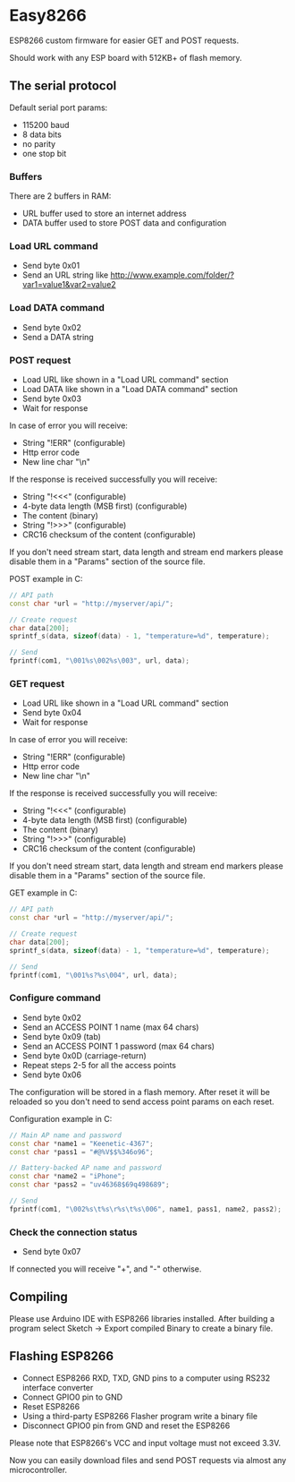 # Easy8266
ESP8266 custom firmware for easier GET and POST requests.

Should work with any ESP board with 512KB+ of flash memory.

## The serial protocol
Default serial port params:
- 115200 baud
- 8 data bits
- no parity
- one stop bit

### Buffers
There are 2 buffers in RAM:
- URL buffer used to store an internet address
- DATA buffer used to store POST data and configuration

### Load URL command
- Send byte 0x01
- Send an URL string like http://www.example.com/folder/?var1=value1&var2=value2

### Load DATA command
- Send byte 0x02
- Send a DATA string

### POST request
- Load URL like shown in a "Load URL command" section
- Load DATA like shown in a "Load DATA command" section
- Send byte 0x03
- Wait for response

In case of error you will receive:
- String "!ERR" (configurable)
- Http error code
- New line char "\n"

If the response is received successfully you will receive:
- String "!<<<" (configurable)
- 4-byte data length (MSB first) (configurable)
- The content (binary)
- String "!>>>" (configurable)
- CRC16 checksum of the content (configurable)

If you don't need stream start, data length and stream end markers please disable them in a "Params" section of the source file.

POST example in C:
```cpp
// API path
const char *url = "http://myserver/api/";

// Create request
char data[200];
sprintf_s(data, sizeof(data) - 1, "temperature=%d", temperature);

// Send
fprintf(com1, "\001%s\002%s\003", url, data);

```

### GET request
- Load URL like shown in a "Load URL command" section
- Send byte 0x04
- Wait for response

In case of error you will receive:
- String "!ERR" (configurable)
- Http error code
- New line char "\n"

If the response is received successfully you will receive:
- String "!<<<" (configurable)
- 4-byte data length (MSB first) (configurable)
- The content (binary)
- String "!>>>" (configurable)
- CRC16 checksum of the content (configurable)

If you don't need stream start, data length and stream end markers please disable them in a "Params" section of the source file.

GET example in C:
```cpp
// API path
const char *url = "http://myserver/api/";

// Create request
char data[200];
sprintf_s(data, sizeof(data) - 1, "temperature=%d", temperature);

// Send
fprintf(com1, "\001%s?%s\004", url, data);

```

### Configure command
- Send byte 0x02
- Send an ACCESS POINT 1 name (max 64 chars)
- Send byte 0x09 (tab)
- Send an ACCESS POINT 1 password (max 64 chars)
- Send byte 0x0D (carriage-return)
- Repeat steps 2-5 for all the access points
- Send byte 0x06

The configuration will be stored in a flash memory. After reset it will be reloaded so you don't need to send access point params on each reset.

Configuration example in C:
```cpp
// Main AP name and password
const char *name1 = "Keenetic-4367";
const char *pass1 = "#@%V$$%346o96";

// Battery-backed AP name and password
const char *name2 = "iPhone";
const char *pass2 = "uv46368$69q498689";

// Send
fprintf(com1, "\002%s\t%s\r%s\t%s\006", name1, pass1, name2, pass2);

```

### Check the connection status
- Send byte 0x07

If connected you will receive "+", and "-" otherwise.

## Compiling
Please use Arduino IDE with ESP8266 libraries installed.
After building a program select Sketch -> Export compiled Binary to create a binary file.

## Flashing ESP8266
- Connect ESP8266 RXD, TXD, GND pins to a computer using RS232 interface converter
- Connect GPIO0 pin to GND
- Reset ESP8266
- Using a third-party ESP8266 Flasher program write a binary file
- Disconnect GPIO0 pin from GND and reset the ESP8266

Please note that ESP8266's VCC and input voltage must not exceed 3.3V.

Now you can easily download files and send POST requests via almost any microcontroller.
